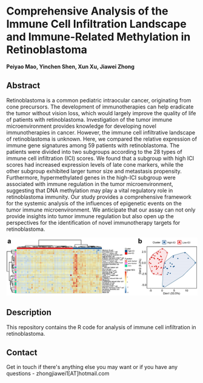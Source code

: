 # Comprehensive Analysis of the Immune Cell Infiltration Landscape and Immune-Related Methylation in Retinoblastoma


**Peiyao Mao, Yinchen Shen, Xun Xu, Jiawei Zhong**

## Abstract
Retinoblastoma is a common pediatric intraocular cancer, originating from cone precursors. The development of immunotherapies can help eradicate the tumor without vision loss, which would largely improve the quality of life of patients with retinoblastoma. Investigation of the tumor immune microenvironment provides knowledge for developing novel immunotherapies in cancer. However, the immune cell infiltrative landscape of retinoblastoma is unknown. Here, we compared the relative expression of immune gene signatures among 59 patients with retinoblastoma. The patients were divided into two subgroups according to the 28 types of immune cell infiltration (ICI) scores. We found that a subgroup with high ICI scores had increased expression levels of late cone markers, while the other subgroup exhibited larger tumor size and metastasis propensity. Furthermore, hypermethylated genes in the high-ICI subgroup were associated with immune regulation in the tumor microenvironment, suggesting that DNA methylation may play a vital regulatory role in retinoblastoma immunity. Our study provides a comprehensive framework for the systemic analysis of the influences of epigenetic events on the tumor immune microenvironment. We anticipate that our assay can not only provide insights into tumor immune regulation but also open up the perspectives for the identification of novel immunotherapy targets for retinoblastoma.

![Classification Overview](/Classification.jpg)

## Description
This repository contains the R code for analysis of immune cell infiltration in retinoblastoma.

## Contact
Get in touch if there's anything else you may want or if you have any questions - zhongjiawei1[AT]hotmail.com






